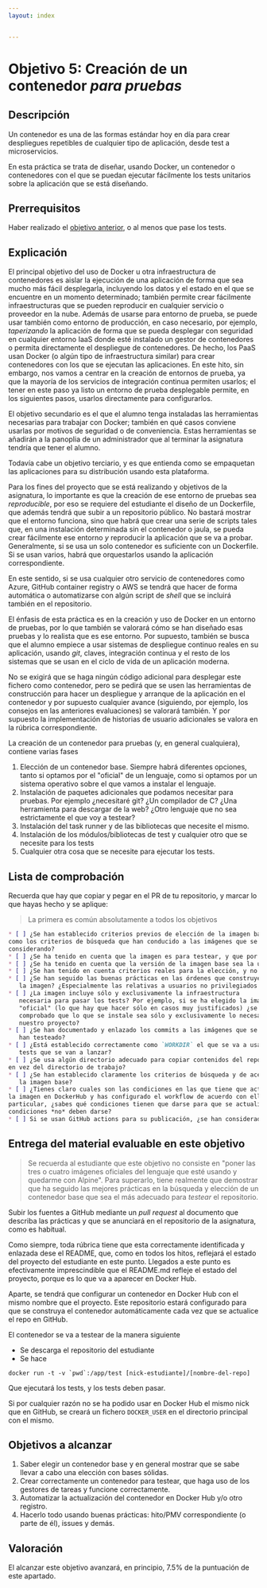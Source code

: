 ```yaml
---
layout: index


---
```

# Objetivo 5: Creación de un contenedor *para pruebas*

## Descripción

Un contenedor es una de las formas estándar hoy en día para crear
despliegues repetibles de cualquier tipo de aplicación, desde test a
microservicios.

En esta práctica se trata de diseñar, usando Docker, un contenedor o
contenedores con el que se puedan ejecutar fácilmente los tests
unitarios sobre la aplicación que se está diseñando.

## Prerrequisitos

Haber realizado el [objetivo anterior](4.Tests), o al menos que pase los
tests.

## Explicación

El principal objetivo del uso de Docker u otra infraestructura de
contenedores es aislar la ejecución de una aplicación de forma que sea
mucho más fácil desplegarla, incluyendo los datos y el estado en el
que se encuentre en un momento determinado; también permite crear
fácilmente infraestructuras que se pueden reproducir en cualquier
servicio o proveedor en la nube. Además de usarse para entorno de
prueba, se puede usar también como entorno de producción, en caso
necesario, por ejemplo, *taperizando* la aplicación de forma que se
pueda desplegar con seguridad en cualquier entorno IaaS donde esté
instalado un gestor de contenedores o permita directamente el
despliegue de contenedores. De hecho, los PaaS usan Docker (o algún
tipo de infraestructura similar) para crear contenedores con los que
se ejecutan las aplicaciones. En este hito, sin embargo, nos vamos a
centrar en la creación de entornos de prueba, ya que la mayoría de los
servicios de integración continua permiten usarlos; el tener en este
paso ya listo un entorno de prueba desplegable permite, en los
siguientes pasos, usarlos directamente para configurarlos.

El objetivo secundario es el que el alumno tenga instaladas las herramientas
necesarias para trabajar con Docker; también en qué casos conviene usarlas por
motivos de seguridad o de conveniencia. Estas herramientas se añadirán a la
panoplia de un administrador que al terminar la asignatura tendría que tener el
alumno.

Todavía cabe un objetivo terciario, y es que entienda como se
empaquetan las aplicaciones para su distribución usando esta
plataforma.

Para los fines del proyecto que se está realizando y objetivos de la asignatura,
lo importante es que la creación de ese entorno de pruebas sea *reproducible*,
por eso se requiere del estudiante el diseño de un Dockerfile, que además tendrá
que subir a un repositorio público. No bastará mostrar que el entorno funciona,
sino que habrá que crear una serie de scripts tales que, en una instalación
determinada sin el contenedor o jaula, se pueda crear fácilmente ese entorno *y*
reproducir la aplicación que se va a probar. Generalmente, si se usa un solo
contenedor es suficiente con un Dockerfile. Si se usan varios, habrá que
orquestarlos usando la aplicación correspondiente.

En este sentido, si se usa cualquier otro servicio de contenedores
como Azure, GitHub container registry o AWS se tendrá que hacer de
forma automática o automatizarse con algún script de *shell* que se
incluirá también en el repositorio.

El énfasis de esta práctica es en la creación y uso de Docker en un entorno de
pruebas, por lo que también se valorará cómo se han diseñado esas pruebas y lo
realista que es ese entorno. Por supuesto, también se busca que el alumno
empiece a usar sistemas de despliegue continuo reales en su aplicación, usando
*git*, claves, integración continua y el resto de los sistemas que se usan en el
ciclo de vida de un aplicación moderna.

No se exigirá que se haga ningún código adicional para desplegar este
fichero como contenedor, pero se pedirá que se usen las herramientas
de construcción para hacer un despliegue y arranque de la aplicación
en el contenedor y por supuesto cualquier avance (siguiendo, por
ejemplo, los consejos en las anteriores evaluaciones) se valorará
también. Y por supuesto la implementación de historias de usuario
adicionales se valora en la rúbrica correspondiente.

La creación de un contenedor para pruebas (y, en general cualquiera),
contiene varias fases

1. Elección de un contenedor base. Siempre habrá diferentes opciones,
   tanto si optamos por el "oficial" de un lenguaje, como si optamos
   por un sistema operativo sobre el que vamos a instalar el lenguaje.
2. Instalación de paquetes adicionales que podamos necesitar para
   pruebas. Por ejemplo ¿necesitaré git? ¿Un compilador de C? ¿Una
   herramienta para descargar de la web? ¿Otro lenguaje que no sea
   estrictamente el que voy a testear?
3. Instalación del task runner y de las bibliotecas que necesite el
   mismo.
4. Instalación de los módulos/bibliotecas de test y cualquier otro que
   se necesite para los tests
5. Cualquier otra cosa que se necesite para ejecutar los tests.

## Lista de comprobación

Recuerda que hay que copiar y pegar en el PR de tu repositorio, y marcar lo que
hayas hecho y se aplique:

> La primera es común absolutamente a todos los objetivos

```markdown
* [ ] ¿Se han establecido criterios previos de elección de la imagen base, así
como los criterios de búsqueda que han conducido a las imágenes que se están
considerando?
* [ ] ¿Se ha tenido en cuenta que la imagen es para testear, y que por tanto tiene una función específica, tal como testear cómo va en la última versión publicada del lenguage?
* [ ] ¿Se ha tenido en cuenta que la versión de la imagen base sea la última?
* [ ] ¿Se han tenido en cuenta criterios reales para la elección, y no criterios irrelevantes como cuanto tiempo se tarda en construirla? (Se va a construir una vez, se va a usar cientos o miles de veces)
* [ ] ¿Se han seguido las buenas prácticas en las órdenes que construyen
   la imagen? ¿Especialmente las relativas a usuarios no privilegiados y demás?
* [ ] ¿La imagen incluye sólo y exclusivamente la infraestructura
   necesaria para pasar los tests? Por ejemplo, si se ha elegido la imagen
   "oficial" (lo que hay que hacer sólo en casos muy justificados) ¿se ha
   comprobado que lo que se instale sea sólo y exclusivamente lo necesario para
   nuestro proyecto?
* [ ] ¿Se han documentado y enlazado los commits a las imágenes que se
   han testeado?
* [ ] ¿Está establecido correctamente como `WORKDIR` el que se va a usar en los
   tests que se van a lanzar?
* [ ] ¿Se usa algún directorio adecuado para copiar contenidos del repositorio
en vez del directorio de trabajo?
* [ ] ¿Se han establecido claramente los criterios de búsqueda y de aceptación de
   la imagen base?
* [ ] ¿Tienes claro cuales son las condiciones en las que tiene que actualizarse
la imagen en DockerHub y has configurado el workflow de acuerdo con ello? En
particular, ¿sabes qué condiciones tienen que darse para que se actualice y qué
condiciones *no* deben darse?
* [ ] Si se usan GitHub actions para su publicación, ¿se han considerado cuidadosamene los criterios (ramas, paths) para que se lancen?
```

## Entrega del material evaluable en este objetivo

> Se recuerda al estudiante que este objetivo no consiste en "poner
las tres o cuatro imágenes oficiales del lenguaje que esté usando y
quedarme con Alpine". Para superarlo, tiene realmente que demostrar
que ha seguido las mejores prácticas en la búsqueda y elección de un
contenedor base que sea el más adecuado para *testear* el
repositorio.

Subir los fuentes a GitHub mediante un *pull request* al documento que
describa las prácticas y que se anunciará en el repositorio de la
asignatura, como es habitual.

Como siempre, toda rúbrica tiene que esta correctamente identificada y
enlazada dese el README, que, como en todos los hitos, reflejará el
estado del proyecto del estudiante en este punto. Llegados a este
punto es efectivamente imprescindible que el README.md refleje el
estado del proyecto, porque es lo que va a aparecer en Docker Hub.

Aparte, se tendrá que configurar un contenedor en Docker Hub con el
mismo nombre que el proyecto. Este repositorio estará configurado para
que se construya el contenedor automáticamente cada vez que se
actualice el repo en GitHub.

El contenedor se va a testear de la manera siguiente

* Se descarga el repositorio del estudiante
* Se hace

```shell
docker run -t -v `pwd`:/app/test [nick-estudiante]/[nombre-del-repo]
```

Que ejecutará los tests, y los tests deben pasar.

Si por cualquier razón no se ha podido usar en Docker Hub el mismo
nick que en GitHub, se creará un fichero `DOCKER_USER` en el
directorio principal con el mismo.

## Objetivos a alcanzar

1. Saber elegir un contenedor base y en general mostrar que se sabe llevar a
   cabo una elección con bases sólidas.
2. Crear correctamente un contenedor para testear, que haga uso de los gestores
   de tareas y funcione correctamente.
3. Automatizar la actualización del contenedor en Docker Hub y/o otro registro.
4. Hacerlo todo usando buenas prácticas: hito/PMV correspondiente (o parte de él),
   issues y demás.

## Valoración

El alcanzar este objetivo avanzará, en principio, 7.5% de la puntuación de este
apartado.
